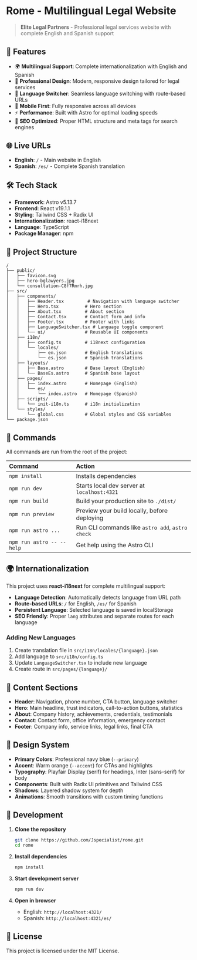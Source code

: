 # Rome - Multilingual Legal Website

> **Elite Legal Partners** - Professional legal services website with complete English and Spanish support

## 🌟 Features

- 🌍 **Multilingual Support**: Complete internationalization with English and Spanish
- 🎨 **Professional Design**: Modern, responsive design tailored for legal services
- 🔄 **Language Switcher**: Seamless language switching with route-based URLs
- 📱 **Mobile First**: Fully responsive across all devices
- ⚡ **Performance**: Built with Astro for optimal loading speeds
- 🎯 **SEO Optimized**: Proper HTML structure and meta tags for search engines

## 🌐 Live URLs

- **English**: `/` - Main website in English
- **Spanish**: `/es/` - Complete Spanish translation

## 🛠️ Tech Stack

- **Framework**: Astro v5.13.7
- **Frontend**: React v19.1.1
- **Styling**: Tailwind CSS + Radix UI
- **Internationalization**: react-i18next
- **Language**: TypeScript
- **Package Manager**: npm

## 🚀 Project Structure

```text
/
├── public/
│   ├── favicon.svg
│   ├── hero-bglawyers.jpg
│   └── consultation-C8f7Rmrh.jpg
├── src/
│   ├── components/
│   │   ├── Header.tsx         # Navigation with language switcher
│   │   ├── Hero.tsx          # Hero section
│   │   ├── About.tsx         # About section
│   │   ├── Contact.tsx       # Contact form and info
│   │   ├── Footer.tsx        # Footer with links
│   │   ├── LanguageSwitcher.tsx # Language toggle component
│   │   └── ui/               # Reusable UI components
│   ├── i18n/
│   │   ├── config.ts         # i18next configuration
│   │   └── locales/
│   │       ├── en.json       # English translations
│   │       └── es.json       # Spanish translations
│   ├── layouts/
│   │   ├── Base.astro        # Base layout (English)
│   │   └── BaseEs.astro      # Spanish base layout
│   ├── pages/
│   │   ├── index.astro       # Homepage (English)
│   │   └── es/
│   │       └── index.astro   # Homepage (Spanish)
│   ├── scripts/
│   │   └── init-i18n.ts      # i18n initialization
│   └── styles/
│       └── global.css        # Global styles and CSS variables
└── package.json
```

## 🧞 Commands

All commands are run from the root of the project:

| Command | Action |
| :------------------------ | :----------------------------------------------- |
| `npm install` | Installs dependencies |
| `npm run dev` | Starts local dev server at `localhost:4321` |
| `npm run build` | Build your production site to `./dist/` |
| `npm run preview` | Preview your build locally, before deploying |
| `npm run astro ...` | Run CLI commands like `astro add`, `astro check` |
| `npm run astro -- --help` | Get help using the Astro CLI |

## 🌍 Internationalization

This project uses **react-i18next** for complete multilingual support:

- **Language Detection**: Automatically detects language from URL path
- **Route-based URLs**: `/` for English, `/es/` for Spanish  
- **Persistent Language**: Selected language is saved in localStorage
- **SEO Friendly**: Proper `lang` attributes and separate routes for each language

### Adding New Languages

1. Create translation file in `src/i18n/locales/{language}.json`
2. Add language to `src/i18n/config.ts`
3. Update `LanguageSwitcher.tsx` to include new language
4. Create route in `src/pages/{language}/`

## 📄 Content Sections

- **Header**: Navigation, phone number, CTA button, language switcher
- **Hero**: Main headline, trust indicators, call-to-action buttons, statistics
- **About**: Company history, achievements, credentials, testimonials
- **Contact**: Contact form, office information, emergency contact
- **Footer**: Company info, service links, legal links, final CTA

## 🎨 Design System

- **Primary Colors**: Professional navy blue (`--primary`)
- **Accent**: Warm orange (`--accent`) for CTAs and highlights
- **Typography**: Playfair Display (serif) for headings, Inter (sans-serif) for body
- **Components**: Built with Radix UI primitives and Tailwind CSS
- **Shadows**: Layered shadow system for depth
- **Animations**: Smooth transitions with custom timing functions

## 🚀 Development

1. **Clone the repository**
   ```bash
   git clone https://github.com/Jspecialist/rome.git
   cd rome
   ```

2. **Install dependencies**
   ```bash
   npm install
   ```

3. **Start development server**
   ```bash
   npm run dev
   ```

4. **Open in browser**
   - English: `http://localhost:4321/`
   - Spanish: `http://localhost:4321/es/`

## 📝 License

This project is licensed under the MIT License.
